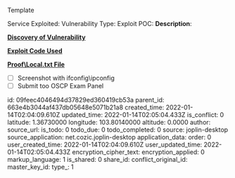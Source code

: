 Template

Service Exploited:
Vulnerability Type:
Exploit POC:
**Description**:

**<ins>Discovery of Vulnerability</ins>**

**<ins>Exploit Code Used</ins>**

**<ins>Proof\\Local.txt File</ins>**

- [ ] Screenshot with ifconfig\\ipconfig
- [ ] Submit too OSCP Exam Panel

id: 09feec4046494d37829ed360419cb53a
parent_id: 663e4b3044af437db05648e5071b21a8
created_time: 2022-01-14T02:04:09.610Z
updated_time: 2022-01-14T02:05:04.433Z
is_conflict: 0
latitude: 1.36730000
longitude: 103.80140000
altitude: 0.0000
author: 
source_url: 
is_todo: 0
todo_due: 0
todo_completed: 0
source: joplin-desktop
source_application: net.cozic.joplin-desktop
application_data: 
order: 0
user_created_time: 2022-01-14T02:04:09.610Z
user_updated_time: 2022-01-14T02:05:04.433Z
encryption_cipher_text: 
encryption_applied: 0
markup_language: 1
is_shared: 0
share_id: 
conflict_original_id: 
master_key_id: 
type_: 1